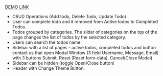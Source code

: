 [DEMO LINK](https://KhrystynaYelyseyeva.github.io/react_todo_for_yellow_leaft_t/)

- CRUD Operations (Add todo, Delete Todo, Update Todo)
- User can complete todo and it removed from Active todos to Completed Todos.
- Todos grouped by categories. The slider of categories on the top of the page changes the list of todos by the selected category.
- Users can search the todos name.
- Sidebar with a list of pages - active todos, completed todos and button contact us that open Modal Window (3 field Username, Message, Email) with 3 buttons Submit, Reset (Reset form-data), Cancel(Close Modal).
- Sidebar can be hidden (toggle Open/Close button)
- Header with Change Theme Button.
